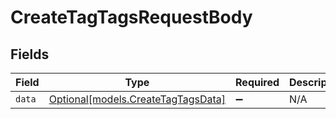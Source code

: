 # CreateTagTagsRequestBody


## Fields

| Field                                                                | Type                                                                 | Required                                                             | Description                                                          |
| -------------------------------------------------------------------- | -------------------------------------------------------------------- | -------------------------------------------------------------------- | -------------------------------------------------------------------- |
| `data`                                                               | [Optional[models.CreateTagTagsData]](../models/createtagtagsdata.md) | :heavy_minus_sign:                                                   | N/A                                                                  |